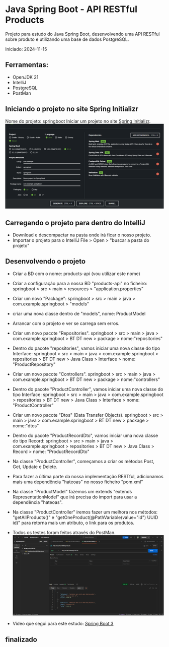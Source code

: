 # Java Spring Boot - API RESTful Products

Projeto para estudo do Java Spring Boot, desenvolvendo uma API RESTful sobre produto e utilizando uma base de dados PostgreSQL.

Iniciado: 2024-11-15

## Ferramentas:

- OpenJDK 21
- IntelliJ
- PostgreSQL
- PostMan


## Iniciando o projeto no site Spring Initializr
Nome do projeto: springboot
Iniciar um projeto no site [Spring Initializr](https://start.spring.io/).
![alt text](spring-initializr.png)


## Carregando o projeto para dentro do IntelliJ
- Download e descompactar na pasta onde irá ficar o nosso projeto.
- Importar o projeto para o IntelliJ File > Open > "buscar a pasta do projeto"

## Desenvolvendo o projeto
- Criar a BD com o nome: products-api (vou utilizar este nome)
- Criar a configuração para a nossa BD "products-api" no ficheiro: springboot > src > main > resources > "application.properties"
- Criar um novo "Package": springboot > src > main > java > com.example.springboot > "models"
- criar uma nova classe dentro de "models", nome: ProductModel
- Arrancar com o projeto e ver se carrega sem erros.

- Criar um novo pacote "Repositories". springboot > src > main > java > com.example.springboot > BT DT new > package > nome:"repositories"
- Dentro do pacote "repositories", vamos iniciar uma nova classe do tipo Interface: springboot > src > main > java > com.example.springboot > repositories > BT DT new > Java Class > Interface > nome: "ProductRepository"

- Criar um novo pacote "Controllers". springboot > src > main > java > com.example.springboot > BT DT new > package > nome:"controllers"
- Dentro do pacote "ProductController", vamos iniciar uma nova classe do tipo Interface: springboot > src > main > java > com.example.springboot > repositories > BT DT new > Java Class > Interface > nome: "ProductController"

- Criar um novo pacote "Dtos" (Data Transfer Objects). springboot > src > main > java > com.example.springboot > BT DT new > package > nome:"dtos"
- Dentro do pacote "ProductRecordDto", vamos iniciar uma nova classe do tipo Record: springboot > src > main > java > com.example.springboot > repositories > BT DT new > Java Class > Record > nome: "ProductRecordDto"
    
- Na classe "ProductController", começamos a criar os métodos Post, Get, Update e Delete.
- Para fazer a última parte da nossa implementação RESTful, adicionamos mais uma dependência "hateoas" no nosso ficheiro "pom.xml"
- Na classe "ProductModel" fazemos um extends "extends RepresentationModel<ProductModel>" que irá precisa do import para usar a dependência "hateoas".
- Na classe "ProductController" iremos fazer um melhora nos métodos: "getAllProducts()" e "getOneProduct(@PathVariable(value="id") UUID id)" para retorna mais um atributo, o link para os produtos.

- Todos os testes foram feitos através do PostMan.
![alt text](postman-methods.png)

- Vídeo que segui para este estudo: [Spring Boot 3](https://www.youtube.com/watch?v=wlYvA2b1BWI)

## finalizado

